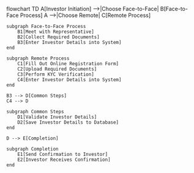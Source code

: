 flowchart TD
    A[Investor Initiation] -->|Choose Face-to-Face| B[Face-to-Face Process]
    A -->|Choose Remote| C[Remote Process]
    
    subgraph Face-to-Face Process
        B1[Meet with Representative]
        B2[Collect Required Documents]
        B3[Enter Investor Details into System]
    end
    
    subgraph Remote Process
        C1[Fill Out Online Registration Form]
        C2[Upload Required Documents]
        C3[Perform KYC Verification]
        C4[Enter Investor Details into System]
    end
    
    B3 --> D[Common Steps]
    C4 --> D
    
    subgraph Common Steps
        D1[Validate Investor Details]
        D2[Save Investor Details to Database]
    end
    
    D --> E[Completion]
    
    subgraph Completion
        E1[Send Confirmation to Investor]
        E2[Investor Receives Confirmation]
    end